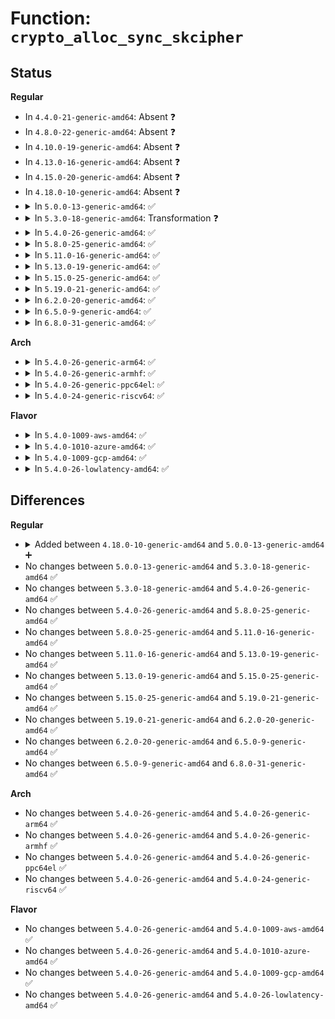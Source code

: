 # Function: <code>crypto_alloc_sync_skcipher</code>

## Status
<b>Regular</b>
<ul>
<li>
In <code>4.4.0-21-generic-amd64</code>: Absent ❓
</li>
<li>
In <code>4.8.0-22-generic-amd64</code>: Absent ❓
</li>
<li>
In <code>4.10.0-19-generic-amd64</code>: Absent ❓
</li>
<li>
In <code>4.13.0-16-generic-amd64</code>: Absent ❓
</li>
<li>
In <code>4.15.0-20-generic-amd64</code>: Absent ❓
</li>
<li>
In <code>4.18.0-10-generic-amd64</code>: Absent ❓
</li>
<li>
<details>
<summary>In <code>5.0.0-13-generic-amd64</code>: ✅</summary>

```c
struct crypto_sync_skcipher * crypto_alloc_sync_skcipher(const char * alg_name, u32 type, u32 mask)
```

```json
{
  "name": "crypto_alloc_sync_skcipher",
  "collision_type": "Unique Global",
  "inline_type": "No",
  "funcs": [
    {
      "addr": 18446744071583543104,
      "name": "crypto_alloc_sync_skcipher",
      "external": true,
      "loc": "crypto/skcipher.c:958",
      "file": "crypto/skcipher.c",
      "inline": "seen, unknown",
      "caller_inline": [],
      "caller_func": [
        "crypto/crypto_null.c:crypto_get_default_null_skcipher"
      ]
    }
  ],
  "symbols": [
    {
      "addr": 18446744071583543104,
      "name": "crypto_alloc_sync_skcipher",
      "section": ".text",
      "bind": "STB_GLOBAL",
      "size": 70
    }
  ]
}
```
</details>
</li>
<li>
<details>
<summary>In <code>5.3.0-18-generic-amd64</code>: Transformation ❓</summary>

```c
struct crypto_sync_skcipher * crypto_alloc_sync_skcipher(const char * alg_name, u32 type, u32 mask)
```

```json
{
  "name": "crypto_alloc_sync_skcipher",
  "collision_type": "Unique Global",
  "inline_type": "No",
  "funcs": [
    {
      "addr": 0,
      "name": "crypto_alloc_sync_skcipher",
      "external": true,
      "loc": "crypto/skcipher.c:992",
      "file": "crypto/skcipher.c",
      "inline": "seen, unknown",
      "caller_inline": [],
      "caller_func": [
        "crypto/crypto_null.c:crypto_get_default_null_skcipher"
      ]
    }
  ],
  "symbols": [
    {
      "addr": 18446744071583735984,
      "name": "crypto_alloc_sync_skcipher.cold",
      "section": ".text",
      "bind": "STB_LOCAL",
      "size": 39
    },
    {
      "addr": 18446744071583731616,
      "name": "crypto_alloc_sync_skcipher",
      "section": ".text",
      "bind": "STB_GLOBAL",
      "size": 61
    }
  ]
}
```
</details>
</li>
<li>
<details>
<summary>In <code>5.4.0-26-generic-amd64</code>: ✅</summary>

```c
struct crypto_sync_skcipher * crypto_alloc_sync_skcipher(const char * alg_name, u32 type, u32 mask)
```

```json
{
  "name": "crypto_alloc_sync_skcipher",
  "collision_type": "Unique Global",
  "inline_type": "No",
  "funcs": [
    {
      "addr": 18446744071583841280,
      "name": "crypto_alloc_sync_skcipher",
      "external": true,
      "loc": "crypto/skcipher.c:996",
      "file": "crypto/skcipher.c",
      "inline": "seen, unknown",
      "caller_inline": [],
      "caller_func": [
        "crypto/crypto_null.c:crypto_get_default_null_skcipher"
      ]
    }
  ],
  "symbols": [
    {
      "addr": 18446744071583841280,
      "name": "crypto_alloc_sync_skcipher",
      "section": ".text",
      "bind": "STB_GLOBAL",
      "size": 70
    }
  ]
}
```
</details>
</li>
<li>
<details>
<summary>In <code>5.8.0-25-generic-amd64</code>: ✅</summary>

```c
struct crypto_sync_skcipher * crypto_alloc_sync_skcipher(const char * alg_name, u32 type, u32 mask)
```

```json
{
  "name": "crypto_alloc_sync_skcipher",
  "collision_type": "Unique Global",
  "inline_type": "No",
  "funcs": [
    {
      "addr": 18446744071584230352,
      "name": "crypto_alloc_sync_skcipher",
      "external": true,
      "loc": "crypto/skcipher.c:765",
      "file": "crypto/skcipher.c",
      "inline": "seen, unknown",
      "caller_inline": [],
      "caller_func": [
        "crypto/crypto_null.c:crypto_get_default_null_skcipher"
      ]
    }
  ],
  "symbols": [
    {
      "addr": 18446744071584230352,
      "name": "crypto_alloc_sync_skcipher",
      "section": ".text",
      "bind": "STB_GLOBAL",
      "size": 69
    }
  ]
}
```
</details>
</li>
<li>
<details>
<summary>In <code>5.11.0-16-generic-amd64</code>: ✅</summary>

```c
struct crypto_sync_skcipher * crypto_alloc_sync_skcipher(const char * alg_name, u32 type, u32 mask)
```

```json
{
  "name": "crypto_alloc_sync_skcipher",
  "collision_type": "Unique Global",
  "inline_type": "No",
  "funcs": [
    {
      "addr": 18446744071584348960,
      "name": "crypto_alloc_sync_skcipher",
      "external": true,
      "loc": "crypto/skcipher.c:765",
      "file": "crypto/skcipher.c",
      "inline": "seen, unknown",
      "caller_inline": [],
      "caller_func": [
        "crypto/crypto_null.c:crypto_get_default_null_skcipher"
      ]
    }
  ],
  "symbols": [
    {
      "addr": 18446744071584348960,
      "name": "crypto_alloc_sync_skcipher",
      "section": ".text",
      "bind": "STB_GLOBAL",
      "size": 75
    }
  ]
}
```
</details>
</li>
<li>
<details>
<summary>In <code>5.13.0-19-generic-amd64</code>: ✅</summary>

```c
struct crypto_sync_skcipher * crypto_alloc_sync_skcipher(const char * alg_name, u32 type, u32 mask)
```

```json
{
  "name": "crypto_alloc_sync_skcipher",
  "collision_type": "Unique Global",
  "inline_type": "No",
  "funcs": [
    {
      "addr": 18446744071584383120,
      "name": "crypto_alloc_sync_skcipher",
      "external": true,
      "loc": "crypto/skcipher.c:760",
      "file": "crypto/skcipher.c",
      "inline": "seen, unknown",
      "caller_inline": [],
      "caller_func": [
        "crypto/crypto_null.c:crypto_get_default_null_skcipher"
      ]
    }
  ],
  "symbols": [
    {
      "addr": 18446744071584383120,
      "name": "crypto_alloc_sync_skcipher",
      "section": ".text",
      "bind": "STB_GLOBAL",
      "size": 75
    }
  ]
}
```
</details>
</li>
<li>
<details>
<summary>In <code>5.15.0-25-generic-amd64</code>: ✅</summary>

```c
struct crypto_sync_skcipher * crypto_alloc_sync_skcipher(const char * alg_name, u32 type, u32 mask)
```

```json
{
  "name": "crypto_alloc_sync_skcipher",
  "collision_type": "Unique Global",
  "inline_type": "No",
  "funcs": [
    {
      "addr": 18446744071584778352,
      "name": "crypto_alloc_sync_skcipher",
      "external": true,
      "loc": "crypto/skcipher.c:760",
      "file": "crypto/skcipher.c",
      "inline": "seen, unknown",
      "caller_inline": [],
      "caller_func": [
        "crypto/crypto_null.c:crypto_get_default_null_skcipher"
      ]
    }
  ],
  "symbols": [
    {
      "addr": 18446744071584778352,
      "name": "crypto_alloc_sync_skcipher",
      "section": ".text",
      "bind": "STB_GLOBAL",
      "size": 75
    }
  ]
}
```
</details>
</li>
<li>
<details>
<summary>In <code>5.19.0-21-generic-amd64</code>: ✅</summary>

```c
struct crypto_sync_skcipher * crypto_alloc_sync_skcipher(const char * alg_name, u32 type, u32 mask)
```

```json
{
  "name": "crypto_alloc_sync_skcipher",
  "collision_type": "Unique Global",
  "inline_type": "No",
  "funcs": [
    {
      "addr": 18446744071585463280,
      "name": "crypto_alloc_sync_skcipher",
      "external": true,
      "loc": "crypto/skcipher.c:760",
      "file": "crypto/skcipher.c",
      "inline": "seen, unknown",
      "caller_inline": [],
      "caller_func": [
        "crypto/crypto_null.c:crypto_get_default_null_skcipher"
      ]
    }
  ],
  "symbols": [
    {
      "addr": 18446744071585463280,
      "name": "crypto_alloc_sync_skcipher",
      "section": ".text",
      "bind": "STB_GLOBAL",
      "size": 105
    }
  ]
}
```
</details>
</li>
<li>
<details>
<summary>In <code>6.2.0-20-generic-amd64</code>: ✅</summary>

```c
struct crypto_sync_skcipher * crypto_alloc_sync_skcipher(const char * alg_name, u32 type, u32 mask)
```

```json
{
  "name": "crypto_alloc_sync_skcipher",
  "collision_type": "Unique Global",
  "inline_type": "No",
  "funcs": [
    {
      "addr": 18446744071586222176,
      "name": "crypto_alloc_sync_skcipher",
      "external": true,
      "loc": "crypto/skcipher.c:760",
      "file": "crypto/skcipher.c",
      "inline": "seen, unknown",
      "caller_inline": [],
      "caller_func": [
        "crypto/crypto_null.c:crypto_get_default_null_skcipher"
      ]
    }
  ],
  "symbols": [
    {
      "addr": 18446744071586222176,
      "name": "crypto_alloc_sync_skcipher",
      "section": ".text",
      "bind": "STB_GLOBAL",
      "size": 108
    }
  ]
}
```
</details>
</li>
<li>
<details>
<summary>In <code>6.5.0-9-generic-amd64</code>: ✅</summary>

```c
struct crypto_sync_skcipher * crypto_alloc_sync_skcipher(const char * alg_name, u32 type, u32 mask)
```

```json
{
  "name": "crypto_alloc_sync_skcipher",
  "collision_type": "Unique Global",
  "inline_type": "No",
  "funcs": [
    {
      "addr": 18446744071586457776,
      "name": "crypto_alloc_sync_skcipher",
      "external": true,
      "loc": "crypto/skcipher.c:807",
      "file": "crypto/skcipher.c",
      "inline": "seen, unknown",
      "caller_inline": [],
      "caller_func": [
        "crypto/crypto_null.c:crypto_get_default_null_skcipher"
      ]
    }
  ],
  "symbols": [
    {
      "addr": 18446744071586457776,
      "name": "crypto_alloc_sync_skcipher",
      "section": ".text",
      "bind": "STB_GLOBAL",
      "size": 108
    }
  ]
}
```
</details>
</li>
<li>
<details>
<summary>In <code>6.8.0-31-generic-amd64</code>: ✅</summary>

```c
struct crypto_sync_skcipher * crypto_alloc_sync_skcipher(const char * alg_name, u32 type, u32 mask)
```

```json
{
  "name": "crypto_alloc_sync_skcipher",
  "collision_type": "Unique Global",
  "inline_type": "No",
  "funcs": [
    {
      "addr": 18446744071586728864,
      "name": "crypto_alloc_sync_skcipher",
      "external": true,
      "loc": "crypto/skcipher.c:906",
      "file": "crypto/skcipher.c",
      "inline": "seen, unknown",
      "caller_inline": [],
      "caller_func": [
        "crypto/crypto_null.c:crypto_get_default_null_skcipher"
      ]
    }
  ],
  "symbols": [
    {
      "addr": 18446744071586728864,
      "name": "crypto_alloc_sync_skcipher",
      "section": ".text",
      "bind": "STB_GLOBAL",
      "size": 108
    }
  ]
}
```
</details>
</li>
</ul>
<b>Arch</b>
<ul>
<li>
<details>
<summary>In <code>5.4.0-26-generic-arm64</code>: ✅</summary>

```c
struct crypto_sync_skcipher * crypto_alloc_sync_skcipher(const char * alg_name, u32 type, u32 mask)
```

```json
{
  "name": "crypto_alloc_sync_skcipher",
  "collision_type": "Unique Global",
  "inline_type": "No",
  "funcs": [
    {
      "addr": 18446603336495654384,
      "name": "crypto_alloc_sync_skcipher",
      "external": true,
      "loc": "crypto/skcipher.c:996",
      "file": "crypto/skcipher.c",
      "inline": "seen, unknown",
      "caller_inline": [],
      "caller_func": [
        "crypto/crypto_null.c:crypto_get_default_null_skcipher"
      ]
    }
  ],
  "symbols": [
    {
      "addr": 18446603336495654384,
      "name": "crypto_alloc_sync_skcipher",
      "section": ".text",
      "bind": "STB_GLOBAL",
      "size": 124
    }
  ]
}
```
</details>
</li>
<li>
<details>
<summary>In <code>5.4.0-26-generic-armhf</code>: ✅</summary>

```c
struct crypto_sync_skcipher * crypto_alloc_sync_skcipher(const char * alg_name, u32 type, u32 mask)
```

```json
{
  "name": "crypto_alloc_sync_skcipher",
  "collision_type": "Unique Global",
  "inline_type": "No",
  "funcs": [
    {
      "addr": 3229008672,
      "name": "crypto_alloc_sync_skcipher",
      "external": true,
      "loc": "crypto/skcipher.c:996",
      "file": "crypto/skcipher.c",
      "inline": "seen, unknown",
      "caller_inline": [],
      "caller_func": [
        "crypto/crypto_null.c:crypto_get_default_null_skcipher"
      ]
    }
  ],
  "symbols": [
    {
      "addr": 3229008672,
      "name": "crypto_alloc_sync_skcipher",
      "section": ".text",
      "bind": "STB_GLOBAL",
      "size": 120
    }
  ]
}
```
</details>
</li>
<li>
<details>
<summary>In <code>5.4.0-26-generic-ppc64el</code>: ✅</summary>

```c
struct crypto_sync_skcipher * crypto_alloc_sync_skcipher(const char * alg_name, u32 type, u32 mask)
```

```json
{
  "name": "crypto_alloc_sync_skcipher",
  "collision_type": "Unique Global",
  "inline_type": "No",
  "funcs": [
    {
      "addr": 13835058055289789920,
      "name": "crypto_alloc_sync_skcipher",
      "external": true,
      "loc": "crypto/skcipher.c:996",
      "file": "crypto/skcipher.c",
      "inline": "seen, unknown",
      "caller_inline": [],
      "caller_func": [
        "crypto/crypto_null.c:crypto_get_default_null_skcipher"
      ]
    }
  ],
  "symbols": [
    {
      "addr": 13835058055289789920,
      "name": "crypto_alloc_sync_skcipher",
      "section": ".text",
      "bind": "STB_GLOBAL",
      "size": 140
    }
  ]
}
```
</details>
</li>
<li>
<details>
<summary>In <code>5.4.0-24-generic-riscv64</code>: ✅</summary>

```c
struct crypto_sync_skcipher * crypto_alloc_sync_skcipher(const char * alg_name, u32 type, u32 mask)
```

```json
{
  "name": "crypto_alloc_sync_skcipher",
  "collision_type": "Unique Global",
  "inline_type": "No",
  "funcs": [
    {
      "addr": 18446743936274807286,
      "name": "crypto_alloc_sync_skcipher",
      "external": true,
      "loc": "crypto/skcipher.c:996",
      "file": "crypto/skcipher.c",
      "inline": "seen, unknown",
      "caller_inline": [],
      "caller_func": [
        "crypto/crypto_null.c:crypto_get_default_null_skcipher"
      ]
    }
  ],
  "symbols": [
    {
      "addr": 18446743936274807286,
      "name": "crypto_alloc_sync_skcipher",
      "section": ".text",
      "bind": "STB_GLOBAL",
      "size": 106
    }
  ]
}
```
</details>
</li>
</ul>
<b>Flavor</b>
<ul>
<li>
<details>
<summary>In <code>5.4.0-1009-aws-amd64</code>: ✅</summary>

```c
struct crypto_sync_skcipher * crypto_alloc_sync_skcipher(const char * alg_name, u32 type, u32 mask)
```

```json
{
  "name": "crypto_alloc_sync_skcipher",
  "collision_type": "Unique Global",
  "inline_type": "No",
  "funcs": [
    {
      "addr": 18446744071583810016,
      "name": "crypto_alloc_sync_skcipher",
      "external": true,
      "loc": "crypto/skcipher.c:996",
      "file": "crypto/skcipher.c",
      "inline": "seen, unknown",
      "caller_inline": [],
      "caller_func": [
        "crypto/crypto_null.c:crypto_get_default_null_skcipher"
      ]
    }
  ],
  "symbols": [
    {
      "addr": 18446744071583810016,
      "name": "crypto_alloc_sync_skcipher",
      "section": ".text",
      "bind": "STB_GLOBAL",
      "size": 70
    }
  ]
}
```
</details>
</li>
<li>
<details>
<summary>In <code>5.4.0-1010-azure-amd64</code>: ✅</summary>

```c
struct crypto_sync_skcipher * crypto_alloc_sync_skcipher(const char * alg_name, u32 type, u32 mask)
```

```json
{
  "name": "crypto_alloc_sync_skcipher",
  "collision_type": "Unique Global",
  "inline_type": "No",
  "funcs": [
    {
      "addr": 18446744071583747072,
      "name": "crypto_alloc_sync_skcipher",
      "external": true,
      "loc": "crypto/skcipher.c:996",
      "file": "crypto/skcipher.c",
      "inline": "seen, unknown",
      "caller_inline": [],
      "caller_func": [
        "crypto/crypto_null.c:crypto_get_default_null_skcipher"
      ]
    }
  ],
  "symbols": [
    {
      "addr": 18446744071583747072,
      "name": "crypto_alloc_sync_skcipher",
      "section": ".text",
      "bind": "STB_GLOBAL",
      "size": 70
    }
  ]
}
```
</details>
</li>
<li>
<details>
<summary>In <code>5.4.0-1009-gcp-amd64</code>: ✅</summary>

```c
struct crypto_sync_skcipher * crypto_alloc_sync_skcipher(const char * alg_name, u32 type, u32 mask)
```

```json
{
  "name": "crypto_alloc_sync_skcipher",
  "collision_type": "Unique Global",
  "inline_type": "No",
  "funcs": [
    {
      "addr": 18446744071583793776,
      "name": "crypto_alloc_sync_skcipher",
      "external": true,
      "loc": "crypto/skcipher.c:996",
      "file": "crypto/skcipher.c",
      "inline": "seen, unknown",
      "caller_inline": [],
      "caller_func": [
        "crypto/crypto_null.c:crypto_get_default_null_skcipher"
      ]
    }
  ],
  "symbols": [
    {
      "addr": 18446744071583793776,
      "name": "crypto_alloc_sync_skcipher",
      "section": ".text",
      "bind": "STB_GLOBAL",
      "size": 70
    }
  ]
}
```
</details>
</li>
<li>
<details>
<summary>In <code>5.4.0-26-lowlatency-amd64</code>: ✅</summary>

```c
struct crypto_sync_skcipher * crypto_alloc_sync_skcipher(const char * alg_name, u32 type, u32 mask)
```

```json
{
  "name": "crypto_alloc_sync_skcipher",
  "collision_type": "Unique Global",
  "inline_type": "No",
  "funcs": [
    {
      "addr": 18446744071583894864,
      "name": "crypto_alloc_sync_skcipher",
      "external": true,
      "loc": "crypto/skcipher.c:996",
      "file": "crypto/skcipher.c",
      "inline": "seen, unknown",
      "caller_inline": [],
      "caller_func": [
        "crypto/crypto_null.c:crypto_get_default_null_skcipher"
      ]
    }
  ],
  "symbols": [
    {
      "addr": 18446744071583894864,
      "name": "crypto_alloc_sync_skcipher",
      "section": ".text",
      "bind": "STB_GLOBAL",
      "size": 70
    }
  ]
}
```
</details>
</li>
</ul>

## Differences
<b>Regular</b>
<ul>
<li>
<details>
<summary>Added between <code>4.18.0-10-generic-amd64</code> and <code>5.0.0-13-generic-amd64</code> ➕</summary>

```c
struct crypto_sync_skcipher * crypto_alloc_sync_skcipher(const char * alg_name, u32 type, u32 mask)
```
</details>
</li>
<li>
No changes between <code>5.0.0-13-generic-amd64</code> and <code>5.3.0-18-generic-amd64</code> ✅
</li>
<li>
No changes between <code>5.3.0-18-generic-amd64</code> and <code>5.4.0-26-generic-amd64</code> ✅
</li>
<li>
No changes between <code>5.4.0-26-generic-amd64</code> and <code>5.8.0-25-generic-amd64</code> ✅
</li>
<li>
No changes between <code>5.8.0-25-generic-amd64</code> and <code>5.11.0-16-generic-amd64</code> ✅
</li>
<li>
No changes between <code>5.11.0-16-generic-amd64</code> and <code>5.13.0-19-generic-amd64</code> ✅
</li>
<li>
No changes between <code>5.13.0-19-generic-amd64</code> and <code>5.15.0-25-generic-amd64</code> ✅
</li>
<li>
No changes between <code>5.15.0-25-generic-amd64</code> and <code>5.19.0-21-generic-amd64</code> ✅
</li>
<li>
No changes between <code>5.19.0-21-generic-amd64</code> and <code>6.2.0-20-generic-amd64</code> ✅
</li>
<li>
No changes between <code>6.2.0-20-generic-amd64</code> and <code>6.5.0-9-generic-amd64</code> ✅
</li>
<li>
No changes between <code>6.5.0-9-generic-amd64</code> and <code>6.8.0-31-generic-amd64</code> ✅
</li>
</ul>
<b>Arch</b>
<ul>
<li>
No changes between <code>5.4.0-26-generic-amd64</code> and <code>5.4.0-26-generic-arm64</code> ✅
</li>
<li>
No changes between <code>5.4.0-26-generic-amd64</code> and <code>5.4.0-26-generic-armhf</code> ✅
</li>
<li>
No changes between <code>5.4.0-26-generic-amd64</code> and <code>5.4.0-26-generic-ppc64el</code> ✅
</li>
<li>
No changes between <code>5.4.0-26-generic-amd64</code> and <code>5.4.0-24-generic-riscv64</code> ✅
</li>
</ul>
<b>Flavor</b>
<ul>
<li>
No changes between <code>5.4.0-26-generic-amd64</code> and <code>5.4.0-1009-aws-amd64</code> ✅
</li>
<li>
No changes between <code>5.4.0-26-generic-amd64</code> and <code>5.4.0-1010-azure-amd64</code> ✅
</li>
<li>
No changes between <code>5.4.0-26-generic-amd64</code> and <code>5.4.0-1009-gcp-amd64</code> ✅
</li>
<li>
No changes between <code>5.4.0-26-generic-amd64</code> and <code>5.4.0-26-lowlatency-amd64</code> ✅
</li>
</ul>
